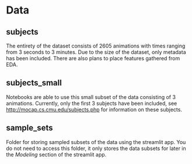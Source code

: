 # Data

## subjects

The entirety of the dataset consists of 2605 animations with times ranging from 3 seconds to 3 minutes. Due to the size of the dataset, only metadata has been included. There are also plans to place features gathered from EDA.

## subjects_small
Notebooks are able to use this small subset of the data consisting of 3 animations. Currently, only the first 3 subjects have been included, see http://mocap.cs.cmu.edu/subjects.php for information on these subjects.

## sample_sets
Folder for storing sampled subsets of the data using the streamlit app. You do not need to access this folder, it only stores the data subsets for later in the _Modeling_ section of the streamlit app.
